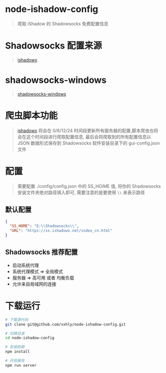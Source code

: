 # node-ishadow-config

> 爬取 iShadow 的 Shadowsocks 免费配置信息

# Shadowsocks 配置来源

> [ishadowx](https://ss.ishadowx.net/index_cn.html)

# shadowsocks-windows

> [shadowsocks-windows](https://github.com/shadowsocks/shadowsocks-windows/releases)

# 爬虫脚本功能

> [ishadowx](https://ss.ishadowx.net/index_cn.html) 将会在 0/6/12/24 时间段更新所有服务器的配置,脚本爬虫也将会在这个时间段进行爬取配置信息, 最后会将爬取到的所有配置信息以 JSON 数据形式保存到 Shadowsocks 软件安装目录下的 gui-config.json 文件

# 配置

> 需要配置 ./config/config.json 中的 SS_HOiME 值, 将你的 Shadowsocks 安装文件夹绝对路径填入即可, 需要注意的是要使用 `\\` 来表示路径

## 默认配置

```json
{
  "SS_HOME": "E:\\Shadowsocks\\",
  "URL": "https://ss.ishadowx.net/index_cn.html"
}
```

## Shadowsocks 推荐配置

- 启动系统代理
- 系统代理模式 => 全局模式
- 服务器 => 高可用 或者 均衡负载
- 允许来自局域网的连接

# 下载运行

```bash
# 下载源代码
git clone git@github.com/vxhly/node-ishadow-config.git

# 切换目录
cd node-ishadow-config

# 安装依赖
npm install

# 开启服务
npm run server
```
